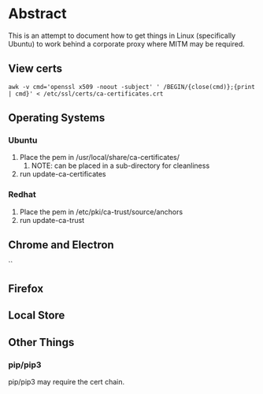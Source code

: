 # Abstract

This is an attempt to document how to get things in Linux (specifically Ubuntu) to work behind a corporate proxy where MITM may be required.

## View certs

`
awk -v cmd='openssl x509 -noout -subject' '
    /BEGIN/{close(cmd)};{print | cmd}' < /etc/ssl/certs/ca-certificates.crt
`
## Operating Systems

### Ubuntu
1. Place the pem in /usr/local/share/ca-certificates/
   1. NOTE: can be placed in a sub-directory for cleanliness 
2. run update-ca-certificates
### Redhat
1. Place the pem in /etc/pki/ca-trust/source/anchors
2. run update-ca-trust
## Chrome and Electron

``

## Firefox

## Local Store

## Other Things

### pip/pip3

pip/pip3 may require the cert chain.
